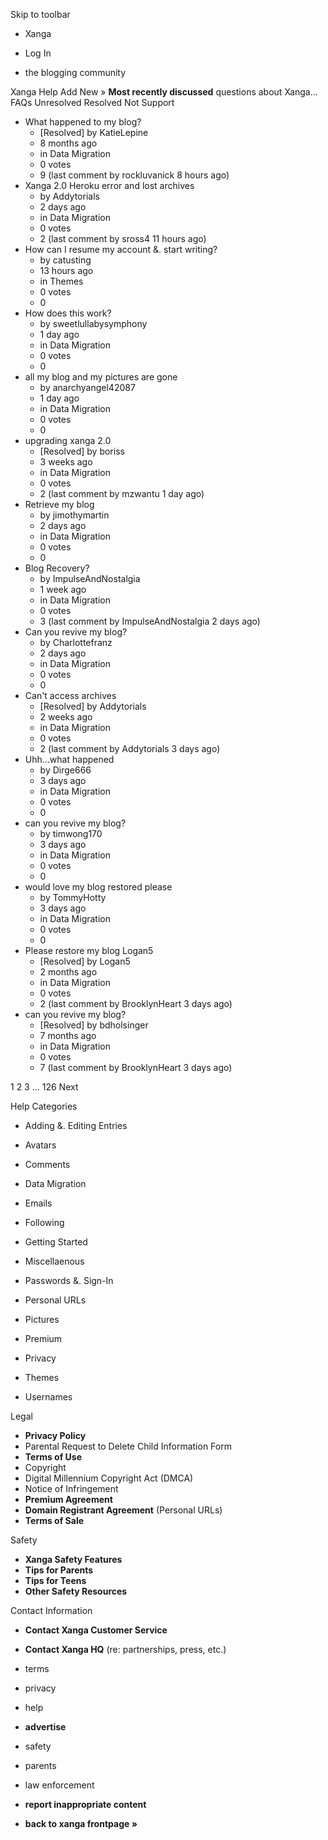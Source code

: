 Skip to toolbar

*   Xanga

*   Log In

*   the blogging community

Xanga Help Add New » **Most recently discussed** questions about Xanga… FAQs Unresolved Resolved Not Support

*   What happened to my blog?
    *   \[Resolved\] by KatieLepine
    *   8 months ago
    *   in Data Migration
    *   0 votes
    *   9 (last comment by rockluvanick 8 hours ago)
*   Xanga 2.0 Heroku error and lost archives
    *   by Addytorials
    *   2 days ago
    *   in Data Migration
    *   0 votes
    *   2 (last comment by sross4 11 hours ago)
*   How can I resume my account &. start writing?
    *   by catusting
    *   13 hours ago
    *   in Themes
    *   0 votes
    *   0
*   How does this work?
    *   by sweetlullabysymphony
    *   1 day ago
    *   in Data Migration
    *   0 votes
    *   0
*   all my blog and my pictures are gone
    *   by anarchyangel42087
    *   1 day ago
    *   in Data Migration
    *   0 votes
    *   0
*   upgrading xanga 2.0
    *   \[Resolved\] by boriss
    *   3 weeks ago
    *   in Data Migration
    *   0 votes
    *   2 (last comment by mzwantu 1 day ago)
*   Retrieve my blog
    *   by jimothymartin
    *   2 days ago
    *   in Data Migration
    *   0 votes
    *   0
*   Blog Recovery?
    *   by ImpulseAndNostalgia
    *   1 week ago
    *   in Data Migration
    *   0 votes
    *   3 (last comment by ImpulseAndNostalgia 2 days ago)
*   Can you revive my blog?
    *   by Charlottefranz
    *   2 days ago
    *   in Data Migration
    *   0 votes
    *   0
*   Can't access archives
    *   \[Resolved\] by Addytorials
    *   2 weeks ago
    *   in Data Migration
    *   0 votes
    *   2 (last comment by Addytorials 3 days ago)
*   Uhh...what happened
    *   by Dirge666
    *   3 days ago
    *   in Data Migration
    *   0 votes
    *   0
*   can you revive my blog?
    *   by timwong170
    *   3 days ago
    *   in Data Migration
    *   0 votes
    *   0
*   would love my blog restored please
    *   by TommyHotty
    *   3 days ago
    *   in Data Migration
    *   0 votes
    *   0
*   Please restore my blog Logan5
    *   \[Resolved\] by Logan5
    *   2 months ago
    *   in Data Migration
    *   0 votes
    *   2 (last comment by BrooklynHeart 3 days ago)
*   can you revive my blog?
    *   \[Resolved\] by bdholsinger
    *   7 months ago
    *   in Data Migration
    *   0 votes
    *   7 (last comment by BrooklynHeart 3 days ago)

1 2 3 ... 126 Next

Help Categories

*   Adding &. Editing Entries
*   Avatars
*   Comments
*   Data Migration
*   Emails
*   Following
*   Getting Started
*   Miscellaenous

*   Passwords &. Sign-In
*   Personal URLs
*   Pictures
*   Premium
*   Privacy
*   Themes
*   Usernames

Legal

*   **Privacy Policy**
*   Parental Request to Delete Child Information Form
*   **Terms of Use**
*   Copyright
*   Digital Millennium Copyright Act (DMCA)
*   Notice of Infringement
*   **Premium Agreement**
*   **Domain Registrant Agreement** (Personal URLs)
*   **Terms of Sale**

Safety

*   **Xanga Safety Features**
*   **Tips for Parents**
*   **Tips for Teens**
*   **Other Safety Resources**

Contact Information

*   **Contact Xanga Customer Service**
*   **Contact Xanga HQ** (re: partnerships, press, etc.)

*   terms
*   privacy
*   help
*   **advertise**

*   safety
*   parents
*   law enforcement
*   **report inappropriate content**

*   **back to xanga frontpage »**
